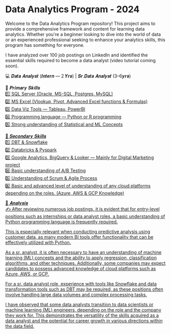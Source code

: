 # Data Analytics Program - 2024
Welcome to the Data Analytics Program repository! This project aims to provide a comprehensive framework and content for learning data analytics. Whether you're a beginner looking to dive into the world of data or an experienced professional seeking to enhance your analytics skills, this program has something for everyone.

I have analyzed over 100 job postings on LinkedIn and identified the essential skills required to become a data analyst (video tutorial coming soon).

💻 𝑫𝒂𝒕𝒂 𝑨𝒏𝒂𝒍𝒚𝒔𝒕 (𝑰𝒏𝒕𝒆𝒓𝒏 — 2 𝒀𝒓𝒔) | 𝑺𝒓.𝑫𝒂𝒕𝒂 𝑨𝒏𝒂𝒍𝒚𝒔𝒕 (3–6𝒚𝒓𝒔)

📌 𝑷𝒓𝒊𝒎𝒂𝒓𝒚 𝑺𝒌𝒊𝒍𝒍𝒔 <br><u>
1️⃣ SQL Server (Oracle, MS-SQL, Postgres, MySQL)<br>
2️⃣ MS Excel (Vlookup, Pivot, Advanced Excel functions & Formulas)<br>
3️⃣ Data Viz Tools — Tableau, PowerBI<br>
4️⃣ Programming language — Python or R programming<br>
5️⃣ Strong understanding of Statistical and ML Concepts

📌 𝑺𝒆𝒄𝒐𝒏𝒅𝒂𝒓𝒚 𝑺𝒌𝒊𝒍𝒍𝒔 <br>
1️⃣ DBT & Snowflake<br>
2️⃣ Databricks & Pyspark<br>
3️⃣ Google Analytics, BigQuery & Looker — Mainly for Digital Marketing project<br>
4️⃣ Basic understanding of A/B Testing<br>
5️⃣ Understanding of Scrum & Agile Process<br>
6️⃣ Basic and advanced level of understanding of any cloud platforms depending on the roles. (Azure, AWS & GCP Knowledge)<br>

📌 𝑨𝒏𝒂𝒍𝒚𝒔𝒊𝒔  <br>
✍️ After reviewing numerous job postings, it is evident that for entry-level positions such as internships or data analyst roles, a basic understanding of Python programming language is frequently required.

This is especially relevant when conducting predictive analysis using customer data, as many modern BI tools offer functionality that can be effectively utilized with Python.

As a sr. analyst, it is often necessary to have an understanding of machine learning (ML) concepts and the ability to apply regression, classification algorithms, and other techniques. Additionally, some companies may expect candidates to possess advanced knowledge of cloud platforms such as Azure, AWS, or GCP.

For a sr. data analyst role, experience with tools like Snowflake and data transformation tools such as DBT may be required, as these positions often involve handling large data volumes and complex processing tasks.

I have observed that some data analysts transition to data scientists or machine learning (ML) engineers, depending on the role and the company they work for. This demonstrates the versatility of the skills acquired as a data analyst and the potential for career growth in various directions within the data field.
